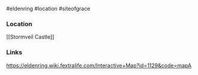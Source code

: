 #eldenring #location #siteofgrace 
### Location
[[Stormveil Castle]]
### Links
https://eldenring.wiki.fextralife.com/Interactive+Map?id=1129&code=mapA